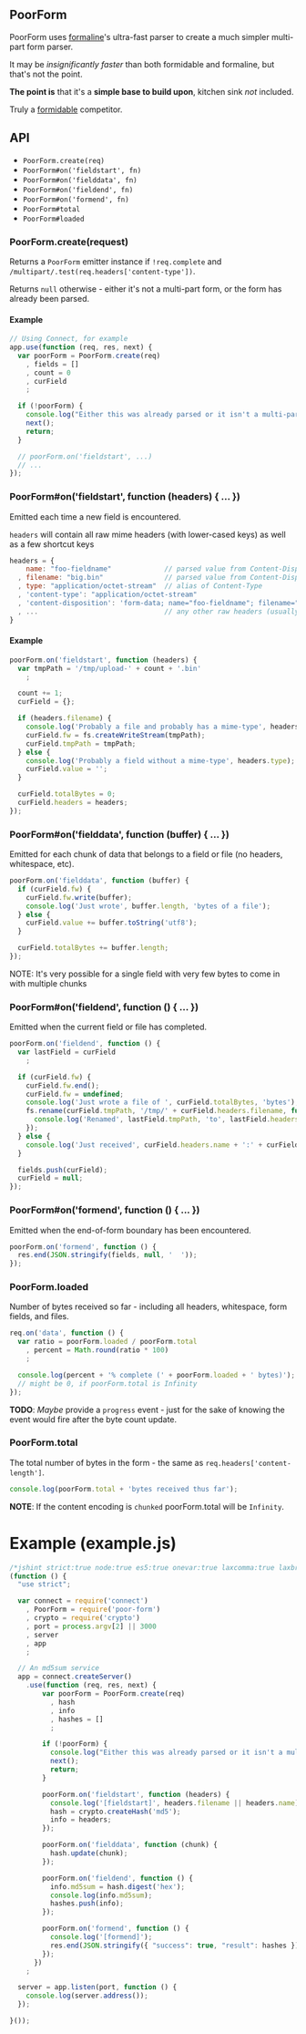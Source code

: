 ## PoorForm

PoorForm uses [formaline](https://github.com/rootslab/formaline)'s
ultra-fast parser to create a much simpler multi-part form parser.

It may be *insignificantly faster* than both formidable and formaline, but that's not the point.

**The point is** that it's a **simple base to build upon**, kitchen sink *not* included.

Truly a [formidable](https://github.com/felixge/node-formidable) competitor.

## API

  * `PoorForm.create(req)`
  * `PoorForm#on('fieldstart', fn)`
  * `PoorForm#on('fielddata', fn)`
  * `PoorForm#on('fieldend', fn)`
  * `PoorForm#on('formend', fn)`
  * `PoorForm#total`
  * `PoorForm#loaded`

### PoorForm.create(request)

Returns a `PoorForm` emitter instance if `!req.complete` and `/multipart/.test(req.headers['content-type'])`.

Returns `null` otherwise - either it's not a multi-part form, or the form has already been parsed.

#### Example

```javascript
// Using Connect, for example
app.use(function (req, res, next) {
  var poorForm = PoorForm.create(req)
    , fields = []
    , count = 0
    , curField
    ;

  if (!poorForm) {
    console.log("Either this was already parsed or it isn't a multi-part form");
    next();
    return;
  }

  // poorForm.on('fieldstart', ...)
  // ...
});
```

### PoorForm#on('fieldstart', function (headers) { ... })

Emitted each time a new field is encountered.

`headers` will contain all raw mime headers (with lower-cased keys) as well as a few shortcut keys

```javascript
headers = {
    name: "foo-fieldname"             // parsed value from Content-Disposition
  , filename: "big.bin"               // parsed value from Content-Disposition
  , type: "application/octet-stream"  // alias of Content-Type
  , 'content-type': "application/octet-stream"
  , 'content-disposition': 'form-data; name="foo-fieldname"; filename="big.bin"'
  , ...                               // any other raw headers (usually none)
}
```

#### Example

```javascript
poorForm.on('fieldstart', function (headers) {
  var tmpPath = '/tmp/upload-' + count + '.bin'
    ;

  count += 1;
  curField = {};

  if (headers.filename) {
    console.log('Probably a file and probably has a mime-type', headers.type);
    curField.fw = fs.createWriteStream(tmpPath);
    curField.tmpPath = tmpPath;
  } else {
    console.log('Probably a field without a mime-type', headers.type);
    curField.value = '';
  }

  curField.totalBytes = 0;
  curField.headers = headers;
});
```

### PoorForm#on('fielddata', function (buffer) { ... })

Emitted for each chunk of data that belongs to a field or file (no headers, whitespace, etc).

```javascript
poorForm.on('fielddata', function (buffer) {
  if (curField.fw) {
    curField.fw.write(buffer);
    console.log('Just wrote', buffer.length, 'bytes of a file');
  } else {
    curField.value += buffer.toString('utf8');
  }

  curField.totalBytes += buffer.length;
});
```

NOTE: It's very possible for a single field with very few bytes to come in with multiple chunks

### PoorForm#on('fieldend', function () { ... })

Emitted when the current field or file has completed.

```javascript
poorForm.on('fieldend', function () {
  var lastField = curField
    ;

  if (curField.fw) {
    curField.fw.end();
    curField.fw = undefined;
    console.log('Just wrote a file of ', curField.totalBytes, 'bytes');
    fs.rename(curField.tmpPath, '/tmp/' + curField.headers.filename, function () {
      console.log('Renamed', lastField.tmpPath, 'to', lastField.headers.filename);
    });
  } else {
    console.log('Just received', curField.headers.name + ':' + curField.value);
  }

  fields.push(curField);
  curField = null;
});

```

### PoorForm#on('formend', function () { ... })

Emitted when the end-of-form boundary has been encountered.

```javascript
poorForm.on('formend', function () {
  res.end(JSON.stringify(fields, null, '  '));
});
```

### PoorForm.loaded

Number of bytes received so far - including all headers, whitespace, form fields, and files.

```javascript
req.on('data', function () {
  var ratio = poorForm.loaded / poorForm.total
    , percent = Math.round(ratio * 100)
    ;

  console.log(percent + '% complete (' + poorForm.loaded + ' bytes)');
  // might be 0, if poorForm.total is Infinity
});
```

**TODO**: *Maybe* provide a `progress` event - just for the sake of knowing the event would fire after the byte count update.

### PoorForm.total

The total number of bytes in the form - the same as `req.headers['content-length']`.

```javascript
console.log(poorForm.total + 'bytes received thus far');
```

**NOTE**: If the content encoding is `chunked` poorForm.total will be `Infinity`.

Example (example.js)
===

```javascript
/*jshint strict:true node:true es5:true onevar:true laxcomma:true laxbreak:true eqeqeq:true immed:true latedef:true unused:true undef:true*/
(function () {
  "use strict";

  var connect = require('connect')
    , PoorForm = require('poor-form')
    , crypto = require('crypto')
    , port = process.argv[2] || 3000
    , server
    , app
    ;

  // An md5sum service
  app = connect.createServer()
    .use(function (req, res, next) {
        var poorForm = PoorForm.create(req)
          , hash
          , info
          , hashes = []
          ;

        if (!poorForm) {
          console.log("Either this was already parsed or it isn't a multi-part form");
          next();
          return;
        }

        poorForm.on('fieldstart', function (headers) {
          console.log('[fieldstart]', headers.filename || headers.name);
          hash = crypto.createHash('md5');
          info = headers;
        });

        poorForm.on('fielddata', function (chunk) {
          hash.update(chunk);
        });

        poorForm.on('fieldend', function () {
          info.md5sum = hash.digest('hex');
          console.log(info.md5sum);
          hashes.push(info);
        });

        poorForm.on('formend', function () {
          console.log('[formend]');
          res.end(JSON.stringify({ "success": true, "result": hashes }));
        });
      })
    ;

  server = app.listen(port, function () {
    console.log(server.address());
  });

}());
```
